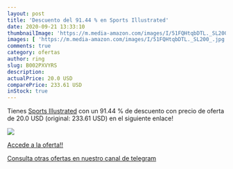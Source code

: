 ```yaml
---
layout: post
title: 'Descuento del 91.44 % en Sports Illustrated'
date: 2020-09-21 13:33:10
thumbnailImage: 'https://m.media-amazon.com/images/I/51FQHtqbDTL._SL200_.jpg'
images: [ 'https://m.media-amazon.com/images/I/51FQHtqbDTL._SL200_.jpg' ]
comments: true
category: ofertas
author: ring
slug: B002PXVYRS
description:
actualPrice: 20.0 USD
comparePrice: 233.61 USD
inStock: true
---
```


Tienes [Sports Illustrated](https://www.amazon.com/dp/B002PXVYRS/?tag=redken08-20) con un 91.44 % de descuento con precio de oferta de 20.0 USD (original: 233.61 USD) en el siguiente enlace!

[![](https://m.media-amazon.com/images/I/51FQHtqbDTL._SL200_.jpg)](https://www.amazon.com/dp/B002PXVYRS/?tag=redken08-20)

[Accede a la oferta!!](https://www.amazon.com/dp/B002PXVYRS/?tag=redken08-20)

[Consulta otras ofertas en nuestro canal de telegram](https://t.me/s/ofertas25)
